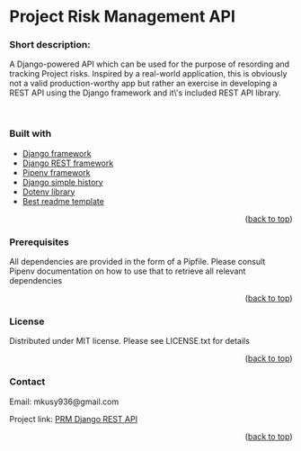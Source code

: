 
<h1> Project Risk Management API </h1>

<h3>Short description:</h3>
<p>A Django-powered API which can be used for the purpose of resording and tracking Project risks. Inspired by a real-world application, this is obviously not a valid production-worthy app but rather an exercise in developing a REST API using the Django framework and it\'s included REST API library.</p></br>
<h3>Built with</h3>
<ul>
  <li>
    <a href="https://www.djangoproject.com/">Django framework</a>
  </li>
  <li>
    <a href="https://www.django-rest-framework.org/">Django REST framework</a>
  </li>
  <li>
    <a href="https://pipenv.pypa.io/">Pipenv framework</a>
  </li>
  <li>
    <a href="https://django-simple-history.readthedocs.io/">Django simple history</a>
  </li>
  <li>
    <a href="https://pypi.org/project/python-dotenv/">Dotenv library</a>
  </li>
  <li>
    <a href="https://github.com/othneildrew/Best-README-Template/">Best readme template</a>
  </li>
</ul>
  
<p align="right">(<a href="#top">back to top</a>)</p>
  <h3>Prerequisites</h3>
  <p>All dependencies are provided in the form of a Pipfile. Please consult Pipenv documentation on how to use that to retrieve all relevant dependencies</p>
  
<p align="right">(<a href="#top">back to top</a>)</p>
  <h3>License</h3>
  <p>Distributed under MIT license. Please see LICENSE.txt for details</h3>
  
<p align="right">(<a href="#top">back to top</a>)</p>
  <h3>Contact</h3>
  <p>Email: <a href"mailto:mkusy936@gmail.com">mkusy936@gmail.com</a></p>
  <p>Project link: <a href="https://github.com/maciejKusy/Project_Risk_Management_Django_REST_API">PRM Django REST API</a></p>
  
<p align="right">(<a href="#top">back to top</a>)</p>
